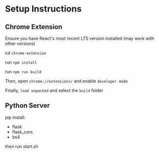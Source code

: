 # Setup Instructions

## Chrome Extension

Ensure you have React's most recent LTS version installed (may work with other versions)

cd `chrome-extension`

run `npm install`

run `npm run build`

Then, open `chrome://extensions/` and enable `developer mode`

Finally, `load unpacked` and select the `build` folder

## Python Server

pip install:
- flask
- flask_cors
- bs4

then run start.sh
